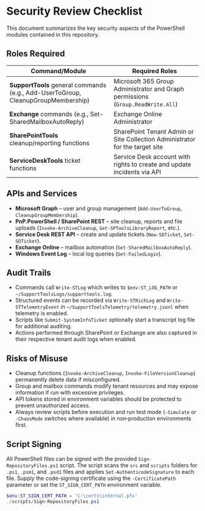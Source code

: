 # Security Review Checklist

This document summarizes the key security aspects of the PowerShell modules contained in this repository.

## Roles Required

| Command/Module | Required Roles |
|----------------|----------------|
| **SupportTools** general commands (e.g., Add-UserToGroup, CleanupGroupMembership) | Microsoft 365 Group Administrator and Graph permissions (`Group.ReadWrite.All`) |
| **Exchange** commands (e.g., Set-SharedMailboxAutoReply) | Exchange Online Administrator |
| **SharePointTools** cleanup/reporting functions | SharePoint Tenant Admin or Site Collection Administrator for the target site |
| **ServiceDeskTools** ticket functions | Service Desk account with rights to create and update incidents via API |

## APIs and Services

- **Microsoft Graph** – user and group management (`Add-UserToGroup`, `CleanupGroupMembership`).
- **PnP.PowerShell / SharePoint REST** – site cleanup, reports and file uploads (`Invoke-ArchiveCleanup`, `Get-SPToolsLibraryReport`, etc.).
- **Service Desk REST API** – create and update tickets (`New-SDTicket`, `Set-SDTicket`).
- **Exchange Online** – mailbox automation (`Set-SharedMailboxAutoReply`).
- **Windows Event Log** – local log queries (`Get-FailedLogin`).

## Audit Trails

- Commands call `Write-STLog` which writes to `$env:ST_LOG_PATH` or `~/SupportToolsLogs/supporttools.log`.
- Structured events can be recorded via `Write-STRichLog` and `Write-STTelemetryEvent` in `~/SupportToolsTelemetry/telemetry.jsonl` when telemetry is enabled.
- Scripts like `Submit-SystemInfoTicket` optionally start a transcript log file for additional auditing.
- Actions performed through SharePoint or Exchange are also captured in their respective tenant audit logs when enabled.

## Risks of Misuse

- Cleanup functions (`Invoke-ArchiveCleanup`, `Invoke-FileVersionCleanup`) permanently delete data if misconfigured.
- Group and mailbox commands modify tenant resources and may expose information if run with excessive privileges.
- API tokens stored in environment variables should be protected to prevent unauthorized access.
- Always review scripts before execution and run test mode (`-Simulate` or `-ChaosMode` switches where available) in non‑production environments first.


## Script Signing

All PowerShell files can be signed with the provided `Sign-RepositoryFiles.ps1` script. The script scans the `src` and `scripts` folders for `.ps1`, `.psm1`, and `.psd1` files and applies `Set-AuthenticodeSignature` to each file. Supply the code-signing certificate using the `-CertificatePath` parameter or set the `ST_SIGN_CERT_PATH` environment variable.

```powershell
$env:ST_SIGN_CERT_PATH = 'C:\certs\internal.pfx'
./scripts/Sign-RepositoryFiles.ps1
```


